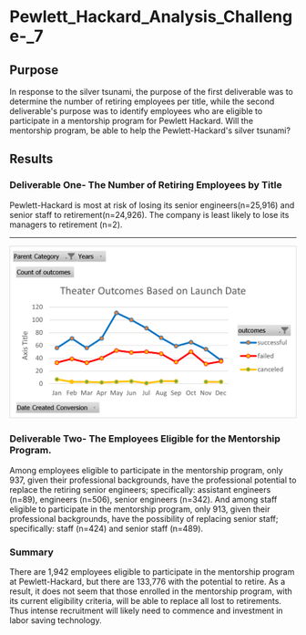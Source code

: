 # Pewlett_Hackard_Analysis_Challenge-_7

## Purpose
In response to the silver tsunami, the purpose of the first deliverable was to determine the number of retiring employees per title, while the second deliverable's purpose was to identify employees who are eligible to participate in a mentorship program for Pewlett Hackard. Will the mentorship program, be able to help the Pewlett-Hackard's silver tsunami?

## Results
### Deliverable One- The Number of Retiring Employees by Title
Pewlett-Hackard is most at risk of losing its senior engineers(n=25,916) and senior staff to retirement(n=24,926).
The company is least likely to lose its managers to retirement (n=2). 
****
![This is a line graph image](https://github.com/melissamp1239/Kickstarter-analysis1/blob/main/Theater_Outcomes_vs.Launch.png)

### Deliverable Two- The Employees Eligible for the Mentorship Program.
Among employees eligible to participate in the mentorship program, only 937, given their professional backgrounds, have the professional potential to replace the retiring senior engineers; specifically: assistant engineers (n=89), engineers (n=506), senior engineers (n=342). 
And among staff eligible to participate in the mentorship program, only 913, given their professional backgrounds, have the possibility of replacing senior staff; specifically: staff (n=424) and senior staff (n=489). 

### Summary
There are 1,942 employees eligible to participate in the mentorship program at Pewlett-Hackard, but there are 133,776 with the potential to retire.  As a result, it does not seem that those enrolled in the mentorship program, with its current eligibility criteria, will be able to replace all lost to retirements. Thus intense recruitment will likely need to commence and investment in labor saving technology.
